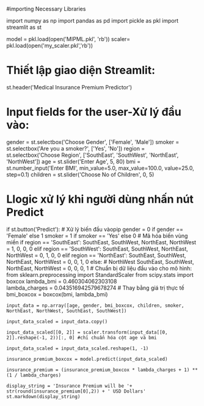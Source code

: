 #importing Necessary Libraries

import numpy as np
import pandas as pd
import pickle as pkl 
import streamlit as st


model = pkl.load(open('MIPML.pkl', 'rb'))
scaler= pkl.load(open('my_scaler.pkl','rb'))

# Thiết lập giao diện Streamlit:
st.header('Medical Insurance Premium Predictor')

# Input fields for the user-Xử lý đầu vào:
gender = st.selectbox('Choose Gender', ['Female', 'Male'])
smoker = st.selectbox('Are you a smoker?', ['Yes', 'No'])
region = st.selectbox('Choose Region', ['SouthEast', 'SouthWest', 'NorthEast', 'NorthWest'])
age = st.slider('Enter Age', 5, 80)
bmi = st.number_input('Enter BMI', min_value=5.0, max_value=100.0, value=25.0, step=0.1)
children = st.slider('Choose No of Children', 0, 5)

# Llogic xử lý khi người dùng nhấn nút Predict
if st.button('Predict'):
    # Xử lý biến đầu vàopip
    gender = 0 if gender == 'Female' else 1
    smoker = 1 if smoker == 'Yes' else 0
    # Mã hóa biến vùng miền
    if region == 'SouthEast':
        SouthEast, SouthWest, NorthEast, NorthWest = 1, 0, 0, 0
    elif region == 'SouthWest':
        SouthEast, SouthWest, NorthEast, NorthWest = 0, 1, 0, 0
    elif region == 'NorthEast':
        SouthEast, SouthWest, NorthEast, NorthWest = 0, 0, 1, 0
    else:  # NorthWest
        SouthEast, SouthWest, NorthEast, NorthWest = 0, 0, 0, 1
    # Chuẩn bị dữ liệu đầu vào cho mô hình:
    from sklearn.preprocessing import StandardScaler
    from scipy.stats import boxcox
    lambda_bmi = 0.460304062303108  
    lambda_charges = 0.043516942579678274  # Thay bằng giá trị thực tế
    bmi_boxcox = boxcox(bmi, lambda_bmi)

    input_data = np.array([age, gender, bmi_boxcox, children, smoker, NorthEast, NorthWest, SouthEast, SouthWest])

    input_data_scaled = input_data.copy()
    
    input_data_scaled[[0, 2]] = scaler.transform(input_data[[0, 2]].reshape(-1, 2))[:, 0] #chỉ chuẩn hóa cột age và bmi
    
    input_data_scaled = input_data_scaled.reshape(1, -1)
    
    insurance_premium_boxcox = model.predict(input_data_scaled)
    
    insurance_premium = (insurance_premium_boxcox * lambda_charges + 1) ** (1 / lambda_charges)
    
    display_string = 'Insurance Premium will be '+ str(round(insurance_premium[0],2)) + ' USD Dollars'
    st.markdown(display_string)

